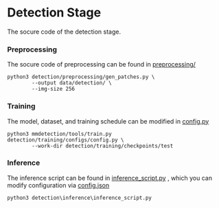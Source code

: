 # Detection Stage

The socure code of the detection stage.

### Preprocessing

The socure code of preprocessing can be found in [preprocessing/](preprocessing/)
```
python3 detection/preprocessing/gen_patches.py \
        --output data/detection/ \
        --img-size 256
```

### Training

The model, dataset, and training schedule can be modified in [config.py](training/configs/config.py)
```
python3 mmdetection/tools/train.py  detection/training/configs/config.py \
        --work-dir detection/training/checkpoints/test
```

### Inference

The inference script can be found in [inference_script.py](detection\inference\inference_script.py) , which you can modify configuration via [config.json](detection\inference\config.json)

```
python3 detection\inference\inference_script.py
```